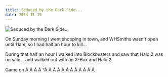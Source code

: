 ```yaml
---
title: Seduced by the Dark Side...
date: 2004-11-15
---
```


![Seduced by the Dark Side...](https://source.unsplash.com/_nRpqIBM40Q/1600x900)

On Sunday morning I went shopping in town, and WHSmiths wasn't open until 11am, so I had half an hour to kill...

During that half an hour I walked into Blockbusters and saw that Halo 2 was on sale... and walked out with an X-Box and Halo 2.

Game on Ã Ã Ã Ã °Ã Ã Ã Ã Ã Ã Ã Ã Ã Ã Ã Ã 